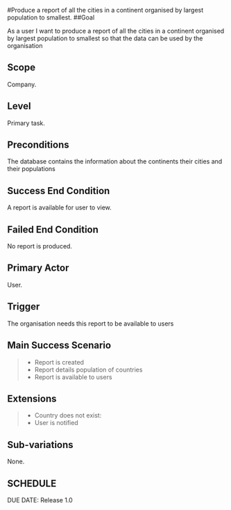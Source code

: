 #Produce a report of all the cities in a continent organised by largest population to smallest.
##Goal

As a user I want to produce a report of all the cities in a continent organised by largest population to smallest so that the data can be used by the organisation

## Scope

Company.

## Level

Primary task.

## Preconditions

The database contains the information about the continents their cities and their populations

## Success End Condition

A report is available for user to view.

## Failed End Condition

No report is produced.

## Primary Actor

User.

## Trigger

The organisation needs this report to be available to users

## Main Success Scenario

>- Report is created
>- Report details population of countries
>- Report is available to users

## Extensions

>- Country does not exist:
>- User is notified

## Sub-variations

None.

## SCHEDULE

DUE DATE: Release 1.0